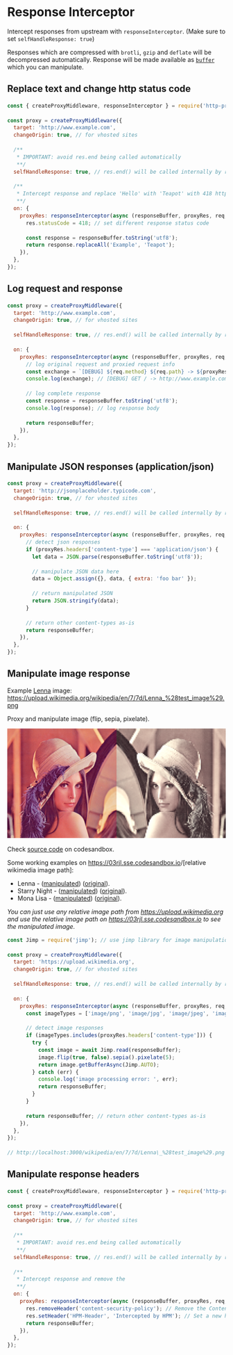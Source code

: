 # Response Interceptor

Intercept responses from upstream with `responseInterceptor`. (Make sure to set `selfHandleResponse: true`)

Responses which are compressed with `brotli`, `gzip` and `deflate` will be decompressed automatically. Response will be made available as [`buffer`](https://nodejs.org/api/buffer.html) which you can manipulate.

## Replace text and change http status code

```js
const { createProxyMiddleware, responseInterceptor } = require('http-proxy-middleware');

const proxy = createProxyMiddleware({
  target: 'http://www.example.com',
  changeOrigin: true, // for vhosted sites

  /**
   * IMPORTANT: avoid res.end being called automatically
   **/
  selfHandleResponse: true, // res.end() will be called internally by responseInterceptor()

  /**
   * Intercept response and replace 'Hello' with 'Teapot' with 418 http response status code
   **/
  on: {
    proxyRes: responseInterceptor(async (responseBuffer, proxyRes, req, res) => {
      res.statusCode = 418; // set different response status code

      const response = responseBuffer.toString('utf8');
      return response.replaceAll('Example', 'Teapot');
    }),
  },
});
```

## Log request and response

```javascript
const proxy = createProxyMiddleware({
  target: 'http://www.example.com',
  changeOrigin: true, // for vhosted sites

  selfHandleResponse: true, // res.end() will be called internally by responseInterceptor()

  on: {
    proxyRes: responseInterceptor(async (responseBuffer, proxyRes, req, res) => {
      // log original request and proxied request info
      const exchange = `[DEBUG] ${req.method} ${req.path} -> ${proxyRes.req.protocol}//${proxyRes.req.host}${proxyRes.req.path} [${proxyRes.statusCode}]`;
      console.log(exchange); // [DEBUG] GET / -> http://www.example.com [200]

      // log complete response
      const response = responseBuffer.toString('utf8');
      console.log(response); // log response body

      return responseBuffer;
    }),
  },
});
```

## Manipulate JSON responses (application/json)

```javascript
const proxy = createProxyMiddleware({
  target: 'http://jsonplaceholder.typicode.com',
  changeOrigin: true, // for vhosted sites

  selfHandleResponse: true, // res.end() will be called internally by responseInterceptor()

  on: {
    proxyRes: responseInterceptor(async (responseBuffer, proxyRes, req, res) => {
      // detect json responses
      if (proxyRes.headers['content-type'] === 'application/json') {
        let data = JSON.parse(responseBuffer.toString('utf8'));

        // manipulate JSON data here
        data = Object.assign({}, data, { extra: 'foo bar' });

        // return manipulated JSON
        return JSON.stringify(data);
      }

      // return other content-types as-is
      return responseBuffer;
    }),
  },
});
```

## Manipulate image response

Example [Lenna](https://en.wikipedia.org/wiki/Lenna) image: <https://upload.wikimedia.org/wikipedia/en/7/7d/Lenna_%28test_image%29.png>

Proxy and manipulate image (flip, sepia, pixelate).

[![Image of Lenna](../.github/docs/response-interceptor-lenna.png)](https://codesandbox.io/s/trusting-engelbart-03rjl)

Check [source code](https://codesandbox.io/s/trusting-engelbart-03rjl) on codesandbox.

Some working examples on <https://03rjl.sse.codesandbox.io>/[relative wikimedia image path]:

- Lenna - ([manipulated](https://03rjl.sse.codesandbox.io/wikipedia/en/7/7d/Lenna_%28test_image%29.png)) ([original](https://upload.wikimedia.org/wikipedia/en/7/7d/Lenna_%28test_image%29.png)).
- Starry Night - ([manipulated](https://03rjl.sse.codesandbox.io/wikipedia/commons/thumb/e/ea/Van_Gogh_-_Starry_Night_-_Google_Art_Project.jpg/1024px-Van_Gogh_-_Starry_Night_-_Google_Art_Project.jpg)) ([original](https://upload.wikimedia.org/wikipedia/commons/thumb/e/ea/Van_Gogh_-_Starry_Night_-_Google_Art_Project.jpg/1024px-Van_Gogh_-_Starry_Night_-_Google_Art_Project.jpg)).
- Mona Lisa - ([manipulated](https://03rjl.sse.codesandbox.io/wikipedia/commons/thumb/e/ec/Mona_Lisa%2C_by_Leonardo_da_Vinci%2C_from_C2RMF_retouched.jpg/800px-Mona_Lisa%2C_by_Leonardo_da_Vinci%2C_from_C2RMF_retouched.jpg)) ([original](https://upload.wikimedia.org/wikipedia/commons/thumb/e/ec/Mona_Lisa%2C_by_Leonardo_da_Vinci%2C_from_C2RMF_retouched.jpg/800px-Mona_Lisa%2C_by_Leonardo_da_Vinci%2C_from_C2RMF_retouched.jpg)).

_You can just use any relative image path from <https://upload.wikimedia.org> and use the relative image path on <https://03rjl.sse.codesandbox.io> to see the manipulated image._

```javascript
const Jimp = require('jimp'); // use jimp library for image manipulation

const proxy = createProxyMiddleware({
  target: 'https://upload.wikimedia.org',
  changeOrigin: true, // for vhosted sites

  selfHandleResponse: true, // res.end() will be called internally by responseInterceptor()

  on: {
    proxyRes: responseInterceptor(async (responseBuffer, proxyRes, req, res) => {
      const imageTypes = ['image/png', 'image/jpg', 'image/jpeg', 'image/gif'];

      // detect image responses
      if (imageTypes.includes(proxyRes.headers['content-type'])) {
        try {
          const image = await Jimp.read(responseBuffer);
          image.flip(true, false).sepia().pixelate(5);
          return image.getBufferAsync(Jimp.AUTO);
        } catch (err) {
          console.log('image processing error: ', err);
          return responseBuffer;
        }
      }

      return responseBuffer; // return other content-types as-is
    }),
  },
});

// http://localhost:3000/wikipedia/en/7/7d/Lenna\_%28test_image%29.png
```

## Manipulate response headers

```js
const { createProxyMiddleware, responseInterceptor } = require('http-proxy-middleware');

const proxy = createProxyMiddleware({
  target: 'http://www.example.com',
  changeOrigin: true, // for vhosted sites

  /**
   * IMPORTANT: avoid res.end being called automatically
   **/
  selfHandleResponse: true, // res.end() will be called internally by responseInterceptor()

  /**
   * Intercept response and remove the
   **/
  on: {
    proxyRes: responseInterceptor(async (responseBuffer, proxyRes, req, res) => {
      res.removeHeader('content-security-policy'); // Remove the Content Security Policy header
      res.setHeader('HPM-Header', 'Intercepted by HPM'); // Set a new header and value
      return responseBuffer;
    }),
  },
});
```
